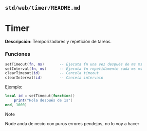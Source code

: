 ## `std/web/timer/README.md`

# Timer

**Descripción:** Temporizadores y repetición de tareas.

### Funciones

```lua
setTimeout(fn, ms)       -- Ejecuta fn una vez después de ms ms
setInterval(fn, ms)      -- Ejecuta fn repetidamente cada ms ms
clearTimeout(id)         -- Cancela timeout
clearInterval(id)        -- Cancela intervalo
```

Ejemplo:

```lua
local id = setTimeout(function()
    print("Hola después de 1s")
end, 1000)
```

> [!NOTE]
> Node anda de necio con puros errores pendejos, no lo voy a hacer
